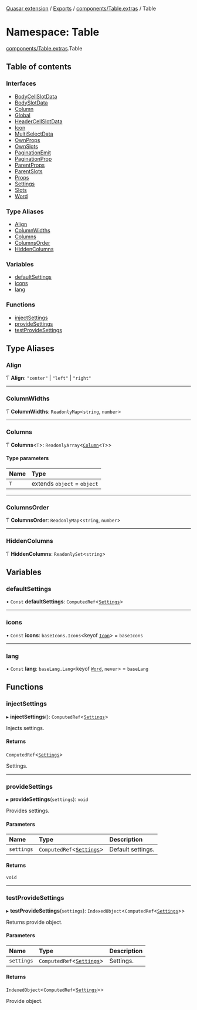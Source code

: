 [Quasar extension](../index.md) / [Exports](../modules.md) / [components/Table.extras](components_Table_extras.md) / Table

# Namespace: Table

[components/Table.extras](components_Table_extras.md).Table

## Table of contents

### Interfaces

- [BodyCellSlotData](../interfaces/components_Table_extras.Table.BodyCellSlotData.md)
- [BodySlotData](../interfaces/components_Table_extras.Table.BodySlotData.md)
- [Column](../interfaces/components_Table_extras.Table.Column.md)
- [Global](../interfaces/components_Table_extras.Table.Global.md)
- [HeaderCellSlotData](../interfaces/components_Table_extras.Table.HeaderCellSlotData.md)
- [Icon](../interfaces/components_Table_extras.Table.Icon.md)
- [MultiSelectData](../interfaces/components_Table_extras.Table.MultiSelectData.md)
- [OwnProps](../interfaces/components_Table_extras.Table.OwnProps.md)
- [OwnSlots](../interfaces/components_Table_extras.Table.OwnSlots.md)
- [PaginationEmit](../interfaces/components_Table_extras.Table.PaginationEmit.md)
- [PaginationProp](../interfaces/components_Table_extras.Table.PaginationProp.md)
- [ParentProps](../interfaces/components_Table_extras.Table.ParentProps.md)
- [ParentSlots](../interfaces/components_Table_extras.Table.ParentSlots.md)
- [Props](../interfaces/components_Table_extras.Table.Props.md)
- [Settings](../interfaces/components_Table_extras.Table.Settings.md)
- [Slots](../interfaces/components_Table_extras.Table.Slots.md)
- [Word](../interfaces/components_Table_extras.Table.Word.md)

### Type Aliases

- [Align](components_Table_extras.Table.md#align)
- [ColumnWidths](components_Table_extras.Table.md#columnwidths)
- [Columns](components_Table_extras.Table.md#columns)
- [ColumnsOrder](components_Table_extras.Table.md#columnsorder)
- [HiddenColumns](components_Table_extras.Table.md#hiddencolumns)

### Variables

- [defaultSettings](components_Table_extras.Table.md#defaultsettings)
- [icons](components_Table_extras.Table.md#icons)
- [lang](components_Table_extras.Table.md#lang)

### Functions

- [injectSettings](components_Table_extras.Table.md#injectsettings)
- [provideSettings](components_Table_extras.Table.md#providesettings)
- [testProvideSettings](components_Table_extras.Table.md#testprovidesettings)

## Type Aliases

### Align

Ƭ **Align**: ``"center"`` \| ``"left"`` \| ``"right"``

___

### ColumnWidths

Ƭ **ColumnWidths**: `ReadonlyMap`<`string`, `number`\>

___

### Columns

Ƭ **Columns**<`T`\>: `ReadonlyArray`<[`Column`](../interfaces/components_Table_extras.Table.Column.md)<`T`\>\>

#### Type parameters

| Name | Type |
| :------ | :------ |
| `T` | extends `object` = `object` |

___

### ColumnsOrder

Ƭ **ColumnsOrder**: `ReadonlyMap`<`string`, `number`\>

___

### HiddenColumns

Ƭ **HiddenColumns**: `ReadonlySet`<`string`\>

## Variables

### defaultSettings

• `Const` **defaultSettings**: `ComputedRef`<[`Settings`](../interfaces/components_Table_extras.Table.Settings.md)\>

___

### icons

• `Const` **icons**: `baseIcons.Icons`<keyof [`Icon`](../interfaces/components_Table_extras.Table.Icon.md)\> = `baseIcons`

___

### lang

• `Const` **lang**: `baseLang.Lang`<keyof [`Word`](../interfaces/components_Table_extras.Table.Word.md), `never`\> = `baseLang`

## Functions

### injectSettings

▸ **injectSettings**(): `ComputedRef`<[`Settings`](../interfaces/components_Table_extras.Table.Settings.md)\>

Injects settings.

#### Returns

`ComputedRef`<[`Settings`](../interfaces/components_Table_extras.Table.Settings.md)\>

Settings.

___

### provideSettings

▸ **provideSettings**(`settings`): `void`

Provides settings.

#### Parameters

| Name | Type | Description |
| :------ | :------ | :------ |
| `settings` | `ComputedRef`<[`Settings`](../interfaces/components_Table_extras.Table.Settings.md)\> | Default settings. |

#### Returns

`void`

___

### testProvideSettings

▸ **testProvideSettings**(`settings`): `IndexedObject`<`ComputedRef`<[`Settings`](../interfaces/components_Table_extras.Table.Settings.md)\>\>

Returns provide object.

#### Parameters

| Name | Type | Description |
| :------ | :------ | :------ |
| `settings` | `ComputedRef`<[`Settings`](../interfaces/components_Table_extras.Table.Settings.md)\> | Settings. |

#### Returns

`IndexedObject`<`ComputedRef`<[`Settings`](../interfaces/components_Table_extras.Table.Settings.md)\>\>

Provide object.
